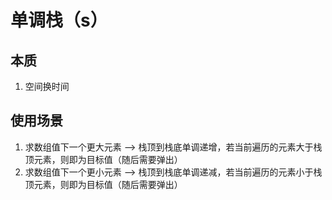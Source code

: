 # 单调栈（s）
## 本质
1. 空间换时间
## 使用场景
1. 求数组值下一个更大元素 ——> 栈顶到栈底单调递增，若当前遍历的元素大于栈顶元素，则即为目标值（随后需要弹出）
2. 求数组值下一个更小元素 ——> 栈顶到栈底单调递减，若当前遍历的元素小于栈顶元素，则即为目标值（随后需要弹出）

